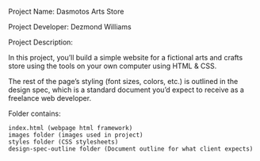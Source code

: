 Project Name: Dasmotos Arts Store

Project Developer: Dezmond Williams

Project Description:

In this project, you’ll build a simple website for a fictional arts and crafts store using the tools on your own computer using HTML & CSS.

The rest of the page’s styling (font sizes, colors, etc.) is outlined in the design spec, which is a standard document you’d expect to receive as a freelance web developer.

Folder contains:

	index.html (webpage html framework)
	images folder (images used in project)
	styles folder (CSS stylesheets)
	design-spec-outline folder (Document outline for what client expects)
	
	
	
